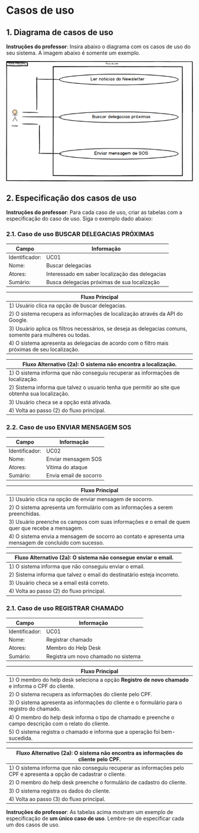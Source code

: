 # Casos de uso

## 1. Diagrama de casos de uso

**Instruções do professor**: Insira abaixo o diagrama com os casos de uso do seu sistema. A imagem abaixo é somente um exemplo.

![Caso de uso principal](CASO-DE-USO-HOME.png)

## 2. Especificação dos casos de uso

**Instruções do professor**: Para cada caso de uso, criar as tabelas com a especificação do caso de uso. Siga o exemplo dado abaixo:

### 2.1. Caso de uso **BUSCAR DELEGACIAS PRÓXIMAS**

| Campo          | Informação        |
|---|---|
| Identificador: | UC01              |
| Nome:          | Buscar delegacias |
| Atores:        | Interessado em saber localização das delegacias  |
| Sumário:       | Busca delegacias próximas de sua localização |

| Fluxo Principal |
|---|
| 1) Usuário clica na opção de buscar delegacias. |
| 2) O sistema recupera as informações de localização através da API do Google.               |
| 3) Usuário aplica os filtros necessários, se deseja as delegacias comuns, somente para mulheres ou todas.|
| 4) O sistema apresenta as delegacias de acordo com o filtro mais próximas de seu localização. |

| Fluxo Alternativo (2a): O sistema não encontra a localização. |
|---|
| 1) O sistema informa que não conseguiu recuperar as informações de localização. |
| 2) Sistema informa que talvez o usuario tenha que permitir ao site que obtenha sua localização. |
| 3) Usuário checa se a opção está ativada. |
| 4) Volta ao passo (2) do fluxo principal. |

### 2.2. Caso de uso **ENVIAR MENSAGEM SOS**

| Campo          | Informação        |
|---|---|
| Identificador: | UC02              |
| Nome:          | Enviar mensagem SOS |
| Atores:        | Vitima do ataque  |
| Sumário:       | Envia email de socorro |

| Fluxo Principal |
|---|
| 1) Usuário clica na opção de enviar mensagem de socorro. |
| 2) O sistema apresenta um formulário com as informações a serem preenchidas.        |
| 3) Usuário preenche os campos com suas informações e o email de quem quer que recebe a mensagem.|
| 4) O sistema envia a mensagem de socorro ao contato e apresenta uma mensagem de concluido com sucesso. |

| Fluxo Alternativo (2a): O sistema não consegue enviar o email. |
|---|
| 1) O sistema informa que não conseguiu enviar o email. |
| 2) Sistema informa que talvez o email do destinatário esteja incorreto. |
| 3) Usuário checa se a email está correto. |
| 4) Volta ao passo (2) do fluxo principal. |


### 2.1. Caso de uso **REGISTRAR CHAMADO**

| Campo          | Informação        |
|---|---|
| Identificador: | UC01              |
| Nome:          | Registrar chamado |
| Atores:        | Membro do Help Desk |
| Sumário:       | Registra um novo chamado no sistema |

| Fluxo Principal |
|---|
| 1) O membro do help desk seleciona a opção **Registro de novo chamado** e informa o CPF do cliente. |
| 2) O sistema recupera as informações do cliente pelo CPF.                   |
| 3) O sistema apresenta as informações do cliente e o formulário para o registro do chamado. |
| 4) O membro do help desk informa o tipo de chamado e preenche o campo descrição com o relato do cliente. |
| 5) O sistema registra o chamado e informa que a operação foi bem-sucedida. |

| Fluxo Alternativo (2a): O sistema não encontra as informações do cliente pelo CPF. |
|---|
| 1) O sistema informa que não conseguiu recuperar as informações pelo CPF e apresenta a opção de cadastrar o cliente. |
| 2) O membro do help desk preenche o formulário de cadastro do cliente. |
| 3) O sistema registra os dados do cliente. |
| 4) Volta ao passo (3) do fluxo principal. |

**Instruções do professor**: As tabelas acima mostram um exemplo de especificação de **um único caso de uso**. Lembre-se de especificar cada um dos casos de uso.


